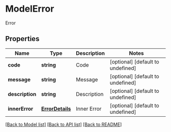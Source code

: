 # ModelError

Error

## Properties
Name | Type | Description | Notes
---- | ---- | ----------- | -----
**code** | **string** | Code              | [optional] [default to undefined]
**message** | **string** | Message              | [optional] [default to undefined]
**description** | **string** | Description              | [optional] [default to undefined]
**innerError** | [**ErrorDetails**](ErrorDetails.md) | Inner Error              | [optional] [default to undefined]


[[Back to Model list]](README.md#documentation-for-models) [[Back to API list]](README.md#documentation-for-api-endpoints) [[Back to README]](README.md)
